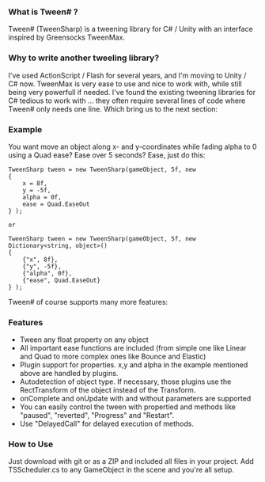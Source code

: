 ### What is Tween# ?
Tween# (TweenSharp) is a tweening library for C# / Unity with an interface inspired by Greensocks TweenMax.

### Why to write another tweeling library?
I've used ActionScript / Flash for several years, and I'm moving to Unity / C# now. TweenMax is very ease to use and nice to work with, while still being very powerfull if needed. I've found the existing tweening libraries for C# tedious to work with ... they often require several lines of code where Tween# only needs one line. Which bring us to the next section:

### Example
You want move an object along x- and y-coordinates while fading alpha to 0 using a Quad ease? Ease over 5 seconds? Ease, just do this:

	TweenSharp tween = new TweenSharp(gameObject, 5f, new
	{
		x = 8f,
		y = -5f,
		alpha = 0f,
		ease = Quad.EaseOut
	} );

	or
	
	TweenSharp tween = new TweenSharp(gameObject, 5f, new Dictionary<string, object>()
	{
		{"x", 8f},
		{"y", -5f},
		{"alpha", 0f},
		{"ease", Quad.EaseOut}
	} );

Tween# of course supports many more features:

### Features
- Tween any float property on any object
- All important ease functions are included (from simple one like Linear and Quad to more complex ones like Bounce and Elastic)
- Plugin support for properties. x,y and alpha in the example mentioned above are handled by plugins.
- Autodetection of object type. If necessary, those plugins use the RectTransform of the object instead of the Transform.
- onComplete and onUpdate with and without parameters are supported
- You can easily control the tween with propertied and methods like "paused", "reverted", "Progress" and "Restart".
- Use "DelayedCall" for delayed execution of methods.

### How to Use
Just download with git or as a ZIP and included all files in your project. Add TSScheduler.cs to any GameObject in the scene and you're all setup.